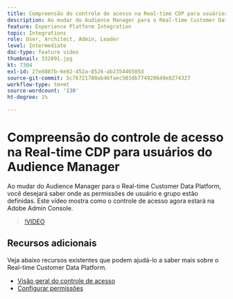 ```yaml
---
title: Compreensão do controle de acesso na Real-time CDP para usuários do Audience Manager
description: Ao mudar do Audience Manager para o Real-time Customer Data Platform, você desejará saber onde as permissões de usuário e grupo estão definidas. Este vídeo mostra como o controle de acesso agora estará na Adobe Admin Console.
feature: Experience Platform Integration
topic: Integrations
role: User, Architect, Admin, Leader
level: Intermediate
doc-type: feature video
thumbnail: 332091.jpg
kt: 7304
exl-id: 27e8887b-6e02-452a-8526-ab235446505d
source-git-commit: 5c76721780ab46faec503db774928649e8274327
workflow-type: tm+mt
source-wordcount: '130'
ht-degree: 1%

---
```


# Compreensão do controle de acesso na Real-time CDP para usuários do Audience Manager

Ao mudar do Audience Manager para o Real-time Customer Data Platform, você desejará saber onde as permissões de usuário e grupo estão definidas. Este vídeo mostra como o controle de acesso agora estará na Adobe Admin Console.

>[!VIDEO](https://video.tv.adobe.com/v/332091/?quality=12&learn=on)

## Recursos adicionais

Veja abaixo recursos existentes que podem ajudá-lo a saber mais sobre o Real-time Customer Data Platform.

* [Visão geral do controle de acesso](https://experienceleague.adobe.com/docs/experience-platform/access-control/home.html?lang=en#access-control-hierarchy-and-workflow)
* [Configurar permissões](https://experienceleague.adobe.com/docs/platform-learn/getting-started-for-data-architects-and-data-engineers/configure-permissions.html?lang=en)
